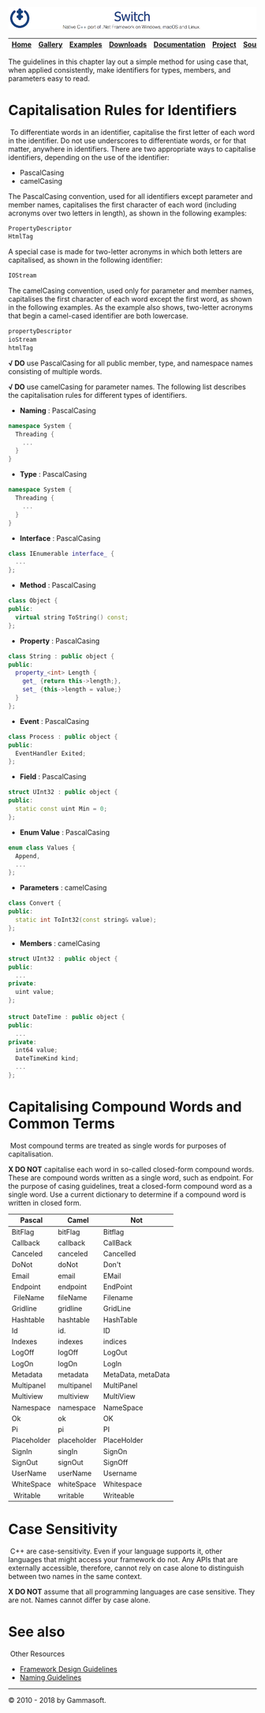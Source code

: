 ![Switch Header](Pictures/SwitchNativeC++port.png)

| [Home](Home.md) | [Gallery](Gallery.md) | [Examples](Examples.md) | [Downloads](Downloads.md) | [Documentation](Documentation.md) | [Project](https://sourceforge.net/projects/switchpro) | [Source](https://github.com/gammasoft71/switch) | [License](License.md) | [Contact](Contact.md) | [GAMMA Soft](https://gammasoft71.wixsite.com/gammasoft) |
|-----------------|-----------------------|-------------------------|-------------------------|-----------------------------------|-------------------------------------------------------|-------------------------------------------------|-----------------------|-----------------------|---------------------------------------------------------|

The guidelines in this chapter lay out a simple method for using case that, when applied consistently, make identifiers for types, members, and parameters easy to read.
 
# Capitalisation Rules for Identifiers
​
To differentiate words in an identifier, capitalise the first letter of each word in the identifier. Do not use underscores to differentiate words, or for that matter, anywhere in identifiers. There are two appropriate ways to capitalise identifiers, depending on the use of the identifier:

* PascalCasing
* camelCasing
 
The PascalCasing convention, used for all identifiers except parameter and member names, capitalises the first character of each word (including acronyms over two letters in length), as shown in the following examples: 


```c++
​​PropertyDescriptor
HtmlTag
```

A special case is made for two-letter acronyms in which both letters are capitalised, as shown in the following identifier:

```c++
IOStream
```

The camelCasing convention, used only for parameter and member names, capitalises the first character of each word except the first word, as shown in the following examples. As the example also shows, two-letter acronyms that begin a camel-cased identifier are both lowercase.

```c++
propertyDescriptor
ioStream
htmlTag
```

**√ DO** use PascalCasing for all public member, type, and namespace names consisting of multiple words.

**√ DO** use camelCasing for parameter names.
The following list describes the capitalisation rules for different types of identifiers.

* **Naming** : PascalCasing

```c++
namespace System {
  Threading {
    ...
  }
}
```

* **Type** : PascalCasing

```c++
namespace System {
  Threading {
    ...
  }
}
```

* **Interface** : PascalCasing

```c++
class IEnumerable interface_ {
  ...
};
```

* **Method** : PascalCasing

```c++
class Object {
public:
  virtual string ToString() const;
};
```

* **Property** : PascalCasing

```c++
class String : public object {
public:
  property_<int> Length {
    get_ {return this->length;},
    set_ {this->length = value;}
  }
};
```

* **Event** : PascalCasing

```c++
class Process : public object {
public:
  EventHandler Exited;
};
```

* **Field** : PascalCasing

```c++
struct UInt32 : public object {
public:
  static const uint Min = 0;
};
```

* **Enum Value** : PascalCasing

```c++
enum class Values {
  Append,
  ...
};
```

* **Parameters** : camelCasing

```c++
class Convert {
public:
  static int ToInt32(const string& value);
};
```

* **Members** : camelCasing

```c++
struct UInt32 : public object {
public:
  ...
private:
  uint value;
};
 
struct DateTime : public object {
public:
  ...
private:
  int64 value;
  DateTimeKind kind;
  ...
};
```

# Capitalising Compound Words and Common Terms
​
Most compound terms are treated as single words for purposes of capitalisation.
 
**X DO NOT** capitalise each word in so-called closed-form compound words.
​
These are compound words written as a single word, such as endpoint. For the purpose of casing guidelines, treat a closed-form compound word as a single word. Use a current dictionary to determine if a compound word is written in closed form. ​​

| Pascal      | Camel       | Not                |
|-------------|-------------|--------------------|
| BitFlag     | bitFlag     | Bitflag            |
| Callback    | callback    | CallBack           |
| Canceled    | canceled    | Cancelled          |
| DoNot       |doNot        | Don't              |
| Email       | email       | EMail              |
| Endpoint    | endpoint    | EndPoint           |
| FileName    | fileName    | Filename           |
| Gridline    | gridline    | GridLine           |
| Hashtable   | hashtable   | HashTable          |
| Id          | id.         | ID                 |
| Indexes     | indexes     | indices            |
| LogOff      | logOff      | LogOut             |
| LogOn       | logOn       | LogIn              |
| Metadata    | metadata    | MetaData, metaData |
| Multipanel  | multipanel  | MultiPanel         |
| Multiview   | multiview   | MultiView          |
| Namespace   | namespace   | NameSpace          |
| Ok          | ok          | OK                 |
| Pi          | pi          | PI                 |
| Placeholder | placeholder | PlaceHolder        |
| SignIn      | singIn      | SignOn             |
| SignOut     | signOut     | SignOff            |
| UserName    | userName    | Username           |
| WhiteSpace  | whiteSpace  | Whitespace         |
| Writable    | writable    | Writeable          |

# Case Sensitivity
​
C++ are case-sensitivity. Even if your language supports it, other languages that might access your framework do not. Any APIs that are externally accessible, therefore, cannot rely on case alone to distinguish between two names in the same context.
 
**X DO NOT** assume that all programming languages are case sensitive. They are not. Names cannot differ by case alone.

# See also
​
Other Resources

* [Framework Design Guidelines](FrameworkDesignGuidelines.md)
* [Naming Guidelines](NamingGuidelines.md)

______________________________________________________________________________________________

© 2010 - 2018 by Gammasoft.
